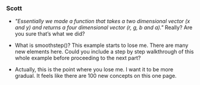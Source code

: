 ### Scott

* _"Essentially we made a function that takes a two dimensional vector (x and y) and returns a four dimensional vector (r, g, b and a)."_ Really?  Are you sure that’s what we did?

* What is smoothstep()?  This example starts to lose me.  There are many new elements here.  Could you include a step by step walkthrough of this whole example before proceeding to the next part?

* Actually, this is the point where you lose me. I want it to be more gradual.  It feels like there are 100 new concepts on this one page.
